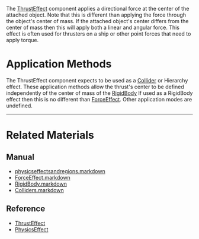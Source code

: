The [ThrustEffect](https://github.com/zeroengineteam/ZeroDocs/blob/master/code_reference/class_reference/ThrustEffect.markdown) component applies a directional force at the center of the attached object. Note that this is different than applying the force through the object's center of mass. If the attached object's center differs from the center of mass then this will apply both a linear and angular force. This effect is often used for thrusters on a ship or other point forces that need to apply torque.

 #  Application Methods
The ThrustEffect component expects to be used as a [Collider](https://github.com/zeroengineteam/ZeroDocs/blob/master/zero_editor_documentation/zeromanual/physics/physicseffectsandregions/Colliders.markdown) or Hierarchy effect. These application methods allow the thrust's center to be defined independently of the center of mass of the [RigidBody](https://github.com/zeroengineteam/ZeroDocs/blob/master/zero_editor_documentation/zeromanual/physics/physicseffectsandregions/RigidBody.markdown) If used as a RigidBody effect then this is no different than [ForceEffect](https://github.com/zeroengineteam/ZeroDocs/blob/master/zero_editor_documentation/zeromanual/physics/physicseffectsandregions/ForceEffect.markdown). Other application modes are undefined.

---
 #  Related Materials
 ##  Manual
- [physicseffectsandregions.markdown](https://github.com/zeroengineteam/ZeroDocs/blob/master/zero_editor_documentation/zeromanual/physics/physicseffectsandregions.markdown)
- [ForceEffect.markdown](https://github.com/zeroengineteam/ZeroDocs/blob/master/zero_editor_documentation/zeromanual/physics/physicseffectsandregions/ForceEffect.markdown)
- [RigidBody.markdown](https://github.com/zeroengineteam/ZeroDocs/blob/master/zero_editor_documentation/zeromanual/physics/physicseffectsandregions/RigidBody.markdown)
- [Colliders.markdown](https://github.com/zeroengineteam/ZeroDocs/blob/master/zero_editor_documentation/zeromanual/physics/physicseffectsandregions/Colliders.markdown)

 ##  Reference
- [ThrustEffect](https://github.com/zeroengineteam/ZeroDocs/blob/master/code_reference/class_reference/ThrustEffect.markdown)
- [PhysicsEffect](https://github.com/zeroengineteam/ZeroDocs/blob/master/code_reference/class_reference/PhysicsEffect.markdown) 

 